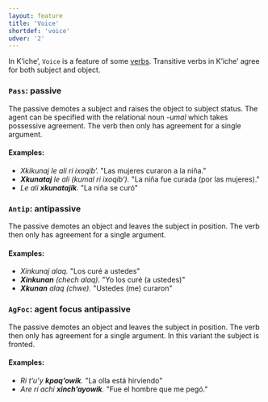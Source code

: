 ```yaml
---
layout: feature
title: 'Voice'
shortdef: 'voice'
udver: '2'
---
```


In Kʼicheʼ, `Voice` is a feature of some [verbs](quc-pos/VERB). Transitive verbs in Kʼicheʼ agree
for both subject and object.



### <a name="Pass">`Pass`</a>: passive

The passive demotes a subject and raises the object to subject status. The agent can be specified
with the relational noun *-umal* which takes possessive agreement. The verb then only has agreement
for a single argument.

#### Examples:

* _Xkikunaj le ali ri ixoqibʼ._ "Las mujeres curaron a la niña."
* _<b>Xkunataj</b> le ali (kumal ri ixoqibʼ)._ "La niña fue curada (por las mujeres)."
* _Le ali <b>xkunatajik</b>._ "La niña se curó"

### <a name="Antip">`Antip`</a>: antipassive

The passive demotes an object and leaves the subject in position. The verb then only has agreement
for a single argument.

#### Examples:

* _Xinkunaj alaq._ "Los curé a ustedes"
* _<b>Xinkunan</b> (chech alaq)._ "Yo los curé (a ustedes)"
* _<b>Xkunan</b> alaq (chwe)._ "Ustedes (me) curaron"

### <a name="AgFoc">`AgFoc`</a>: agent focus antipassive

The passive demotes an object and leaves the subject in position. The verb then only has agreement
for a single argument. In this variant the subject is fronted.

#### Examples:

* _Ri tʼuʼy <b>kpaqʼowik</b>._ "La olla está hirviendo"
* _Are ri achi <b>xinchʼayowik</b>._ "Fue el hombre que me pegó."
<!-- Interlanguage links updated Pá kvě 14 11:08:43 CEST 2021 -->
